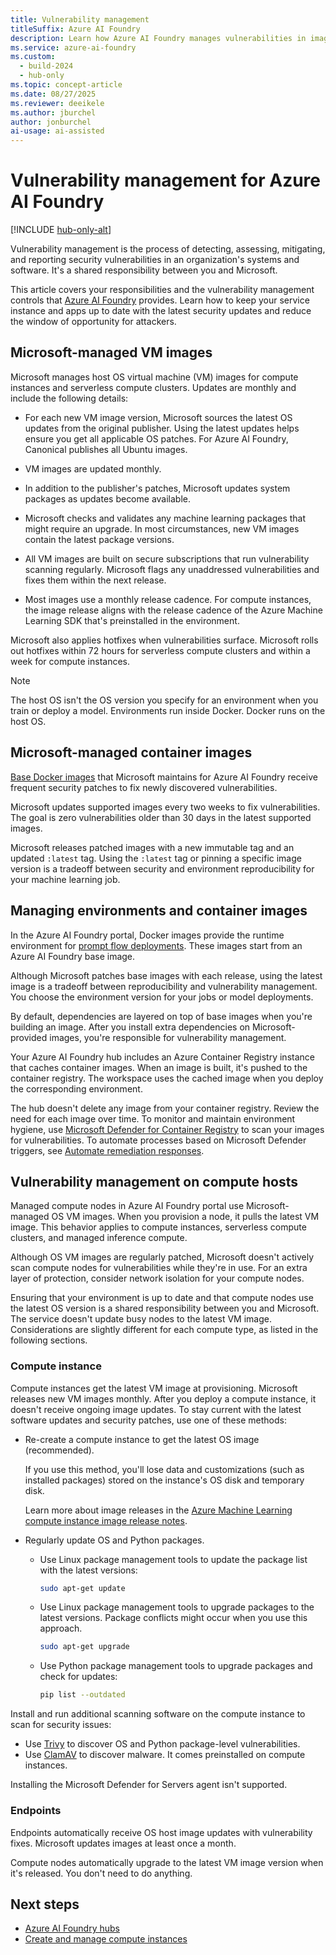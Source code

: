 ```yaml
---
title: Vulnerability management
titleSuffix: Azure AI Foundry
description: Learn how Azure AI Foundry manages vulnerabilities in images that the service provides, and how you can get the latest security updates for the components that you manage.
ms.service: azure-ai-foundry
ms.custom:
  - build-2024
  - hub-only
ms.topic: concept-article
ms.date: 08/27/2025
ms.reviewer: deeikele
ms.author: jburchel 
author: jonburchel 
ai-usage: ai-assisted
---
```


# Vulnerability management for Azure AI Foundry

[!INCLUDE [hub-only-alt](../includes/uses-hub-only-alt.md)]

Vulnerability management is the process of detecting, assessing, mitigating, and reporting security vulnerabilities in an organization's systems and software. It's a shared responsibility between you and Microsoft.

This article covers your responsibilities and the vulnerability management controls that [Azure AI Foundry](https://ai.azure.com/?cid=learnDocs) provides. Learn how to keep your service instance and apps up to date with the latest security updates and reduce the window of opportunity for attackers.

## Microsoft-managed VM images

Microsoft manages host OS virtual machine (VM) images for compute instances and serverless compute clusters. Updates are monthly and include the following details:

* For each new VM image version, Microsoft sources the latest OS updates from the original publisher. Using the latest updates helps ensure you get all applicable OS patches. For Azure AI Foundry, Canonical publishes all Ubuntu images.

* VM images are updated monthly.  

* In addition to the publisher's patches, Microsoft updates system packages as updates become available.

* Microsoft checks and validates any machine learning packages that might require an upgrade. In most circumstances, new VM images contain the latest package versions.  

* All VM images are built on secure subscriptions that run vulnerability scanning regularly. Microsoft flags any unaddressed vulnerabilities and fixes them within the next release.  

* Most images use a monthly release cadence. For compute instances, the image release aligns with the release cadence of the Azure Machine Learning SDK that's preinstalled in the environment.

Microsoft also applies hotfixes when vulnerabilities surface. Microsoft rolls out hotfixes within 72 hours for serverless compute clusters and within a week for compute instances.

> [!NOTE]
> The host OS isn't the OS version you specify for an environment when you train or deploy a model. Environments run inside Docker. Docker runs on the host OS.

## Microsoft-managed container images

[Base Docker images](https://github.com/Azure/AzureML-Containers) that Microsoft maintains for Azure AI Foundry receive frequent security patches to fix newly discovered vulnerabilities.  

Microsoft updates supported images every two weeks to fix vulnerabilities. The goal is zero vulnerabilities older than 30 days in the latest supported images.

Microsoft releases patched images with a new immutable tag and an updated `:latest` tag. Using the `:latest` tag or pinning a specific image version is a tradeoff between security and environment reproducibility for your machine learning job.

## Managing environments and container images  

In the Azure AI Foundry portal, Docker images provide the runtime environment for [prompt flow deployments](../how-to/flow-deploy.md). These images start from an Azure AI Foundry base image.

Although Microsoft patches base images with each release, using the latest image is a tradeoff between reproducibility and vulnerability management. You choose the environment version for your jobs or model deployments.  

By default, dependencies are layered on top of base images when you're building an image. After you install extra dependencies on Microsoft-provided images, you're responsible for vulnerability management.  

Your Azure AI Foundry hub includes an Azure Container Registry instance that caches container images. When an image is built, it's pushed to the container registry. The workspace uses the cached image when you deploy the corresponding environment.

The hub doesn't delete any image from your container registry. Review the need for each image over time. To monitor and maintain environment hygiene, use [Microsoft Defender for Container Registry](/azure/defender-for-cloud/defender-for-container-registries-usage) to scan your images for vulnerabilities. To automate processes based on Microsoft Defender triggers, see [Automate remediation responses](/azure/defender-for-cloud/workflow-automation).


## Vulnerability management on compute hosts

Managed compute nodes in Azure AI Foundry portal use Microsoft-managed OS VM images. When you provision a node, it pulls the latest VM image. This behavior applies to compute instances, serverless compute clusters, and managed inference compute.

Although OS VM images are regularly patched, Microsoft doesn't actively scan compute nodes for vulnerabilities while they're in use. For an extra layer of protection, consider network isolation for your compute nodes.
  
Ensuring that your environment is up to date and that compute nodes use the latest OS version is a shared responsibility between you and Microsoft. The service doesn't update busy nodes to the latest VM image. Considerations are slightly different for each compute type, as listed in the following sections.

### Compute instance

Compute instances get the latest VM image at provisioning. Microsoft releases new VM images monthly. After you deploy a compute instance, it doesn't receive ongoing image updates. To stay current with the latest software updates and security patches, use one of these methods:

* Re-create a compute instance to get the latest OS image (recommended).

  If you use this method, you'll lose data and customizations (such as installed packages) stored on the instance's OS disk and temporary disk.
  
  Learn more about image releases in the [Azure Machine Learning compute instance image release notes](/azure/machine-learning/azure-machine-learning-ci-image-release-notes).

* Regularly update OS and Python packages.

  * Use Linux package management tools to update the package list with the latest versions:

    ```bash
    sudo apt-get update
    ```

  * Use Linux package management tools to upgrade packages to the latest versions. Package conflicts might occur when you use this approach.

    ```bash
    sudo apt-get upgrade
    ```

  * Use Python package management tools to upgrade packages and check for updates:

    ```bash
    pip list --outdated
    ```

Install and run additional scanning software on the compute instance to scan for security issues:

* Use [Trivy](https://github.com/aquasecurity/trivy) to discover OS and Python package-level vulnerabilities.
* Use [ClamAV](https://www.clamav.net/) to discover malware. It comes preinstalled on compute instances.

Installing the Microsoft Defender for Servers agent isn't supported.

### Endpoints

Endpoints automatically receive OS host image updates with vulnerability fixes. Microsoft updates images at least once a month.

Compute nodes automatically upgrade to the latest VM image version when it's released. You don't need to do anything.  

## Next steps

* [Azure AI Foundry hubs](ai-resources.md)
* [Create and manage compute instances](../how-to/create-manage-compute.md)
